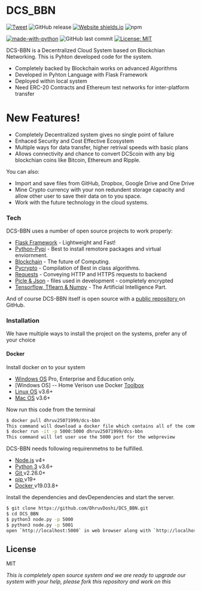 # DCS_BBN

[![Tweet](https://img.shields.io/twitter/url/https/shields.io.svg?style=social)](https://twitter.com/intent/tweet?text=Decentralized%20cloud%20storage%20@DhruvDoshi%20&url=https://github.com/DhruvDoshi/DCS_BBN)
![GitHub release](https://img.shields.io/github/release/DhruvDoshi/DCS_BBN.svg?style=popout-square)
[![Website shields.io](https://img.shields.io/website-up-down-green-red/http/shields.io.svg)](http://shields.io/)
![npm](https://img.shields.io/npm/dm/gitfolio.svg?style=popout-square) 
<!-- ![GitHub top language](https://img.shields.io/github/languages/top/DhruvDoshi/DCS_BBN.svg?style=popout-square) -->
[![made-with-python](https://img.shields.io/badge/Made%20with-Python-1f425f.svg)](https://www.python.org/)
![GitHub last commit](https://img.shields.io/github/last-commit/DhruvDoshi/DCS_BBN.svg?style=popout-square) 
[![License: MIT](https://img.shields.io/badge/License-MIT-yellow.svg?style=popout-square)](https://opensource.org/licenses/MIT)

DCS-BBN is a Decentralized Cloud System based on Blockchian Networking. This is Pyhton developed code for the system.

  - Completely backed by Blockchain works on advanced Algorithms
  - Developed in Pyhton Language with Flask Framework
  - Deployed within local system 
  - Need ERC-20 Contracts and Ethereum test networks for inter-platform transfer

# New Features!

  - Completely Decentralized system gives no single point of failure 
  - Enhaced Security and Cost Effective Ecosystem
  - Multiple ways for data transfer, higher retrival speeds with basic plans 
  - Allows connectivity and chance to convert DCScoin with any big blockchian coins like Bitcoin, Ethereum and Ripple.


You can also:
  - Import and save files from GitHub, Dropbox, Google Drive and One Drive
  - Mine Crypto currency with your non redundent storage capacity and allow other user to save their data on to you space.
  - Work with the future technology in the cloud systems.


### Tech

DCS-BBN uses a number of open source projects to work properly:

* [Flask Framework](https://github.com/pallets/flask) - Lightweight and Fast!
* [Python-Pypi](https://pypi.org/) - Best to install remotore packages and virtual enviornment.
* [Blockchain](https://github.com/blockchain) - The future of Computing.
* [Pycrypto](https://github.com/dlitz/pycrypto) - Compilation of Best in class algorithms.
* [Requests](https://requests.readthedocs.io/en/master/) - Conveying HTTP and HTTPS requests to backend 
* [Picle & Json](https://docs.python.org/3/library/pickle.html) - files used in development - completely encrypted
* [Tensorflow, Tflearn & Numpy](https://github.com/tensorflow/tensorflow/) - The Artificial Intelligence Part.


And of course DCS-BBN itself is open source with a [public repository ](https://www.dcs-bbn.com/) on GitHub.

### Installation
We have multiple ways to install the project on the systems, prefer any of your choice
#### Docker
Install docker on to your system
  - [Windows OS](https://docs.docker.com/docker-for-windows/install/)  Pro, Enterprise and Education only.
  - [Windows OS] -- Home Verison use Docker [Toolbox](https://docs.docker.com/toolbox/toolbox_install_windows/)
  - [Linux OS](https://python.org/) v3.6+
  - [Mac OS](https://python.org/) v3.6+


Now run this code from the terminal 
```sh
$ docker pull dhruv25071999/dcs-bbn
This command will download a docker file which contains all of the commands to run the project in your system
$ docker run -it -p 5000:5000 dhruv25071999/dcs-bbn
This command will let user use the 5000 port for the webpreview
```


DCS-BBN needs following requirenmetns to be fulfilled.
  - [Node.js](https://nodejs.org/) v4+
  - [Python 3](https://python.org/) v3.6+
  - [Git ](https://git-scm.com/) v2.26.0+
  - [pip ](https://pip.pypa.io/en/stable/) v19+
  - [Docker ](https://docs.docker.com/release-notes/) v19.03.8+
 
   
Install the dependencies and devDependencies and start the server.

```sh
$ git clone https://github.com/DhruvDoshi/DCS_BBN.git
$ cd DCS_BBN
$ python3 node.py -p 5000
$ python3 node.py -p 5001
open `http://localhost:5000` in web browser along with `http://localhost:5001`
```

License
----

MIT


*This is completely open source system and we are ready to upgrade our system with your help, please fork this repository and work on this*

